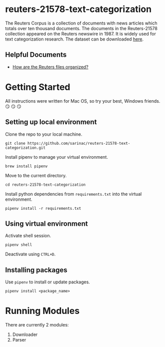 # reuters-21578-text-categorization

The Reuters Corpus is a collection of documents with news articles which totals over ten thousand documents. The documents in the Reuters-21578 collection appeared on the Reuters newswire in 1987. It is widely used for text categorization research. The dataset can be downloaded [here](https://archive.ics.uci.edu/ml/datasets/reuters-21578+text+categorization+collection).

## Helpful Documents

* [How are the Reuters files organized?](https://link.springer.com/content/pdf/bbm%3A978-3-642-04533-2%2F1.pdf)

# Getting Started

All instructions were written for Mac OS, so try your best, Windows friends. 😏 😏 😏

## Setting up local environment

Clone the repo to your local machine.
```
git clone https://github.com/sarinac/reuters-21578-text-categorization.git
```

Install pipenv to manage your virtual environment.
```
brew install pipenv
```

Move to the current directory.
```
cd reuters-21578-text-categorization
```

Install python dependencies from `requirements.txt` into the virtual environment.
```
pipenv install -r requirements.txt
```

## Using virtual environment

Activate shell session.
```
pipenv shell
```

Deactivate using `CTRL+D`.

## Installing packages

Use `pipenv` to install or update packages.
```
pipenv install <package_name>
```

# Running Modules

There are currently 2 modules:
1. Downloader
2. Parser
